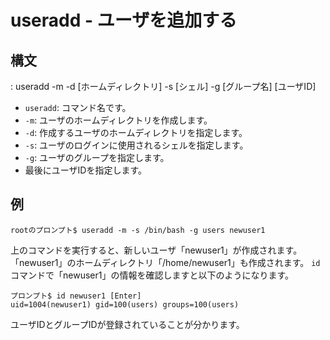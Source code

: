 # useradd - ユーザを追加する
## 構文
: useradd -m -d [ホームディレクトリ] -s [シェル] -g [グループ名] [ユーザID]
* `useradd`: コマンド名です。
* `-m`: ユーザのホームディレクトリを作成します。
* `-d`: 作成するユーザのホームディレクトリを指定します。
* `-s`: ユーザのログインに使用されるシェルを指定します。
* `-g`: ユーザのグループを指定します。
* 最後にユーザIDを指定します。
## 例
```ターミナル
rootのプロンプト$ useradd -m -s /bin/bash -g users newuser1
```
上のコマンドを実行すると、新しいユーザ「newuser1」が作成されます。
「newuser1」のホームディレクトリ「/home/newuser1」も作成されます。
`id`コマンドで「newuser1」の情報を確認しますと以下のようになります。
```ターミナル
プロンプト$ id newuser1 [Enter]
uid=1004(newuser1) gid=100(users) groups=100(users)
```
ユーザIDとグループIDが登録されていることが分かります。


